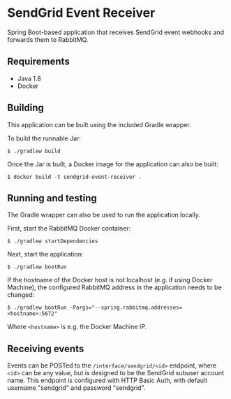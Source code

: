 # SendGrid Event Receiver

Spring Boot-based application that receives SendGrid event webhooks and forwards
them to RabbitMQ.

## Requirements

* Java 1.8
* Docker

## Building

This application can be built using the included Gradle wrapper.

To build the runnable Jar:

```
$ ./gradlew build
```

Once the Jar is built, a Docker image for the application can also be built:

```
$ docker build -t sendgrid-event-receiver .
```

## Running and testing

The Gradle wrapper can also be used to run the application locally.

First, start the RabbitMQ Docker container:

```
$ ./gradlew startDependencies
```

Next, start the application:

```
$ ./gradlew bootRun
```

If the hostname of the Docker host is not localhost (e.g. if using Docker Machine),
the configured RabbitMQ address in the application needs to be changed:

```
$ ./gradlew bootRun -Pargs="--spring.rabbitmq.addresses=<hostname>:5672"
```

Where `<hostname>` is e.g. the Docker Machine IP.

## Receiving events

Events can be POSTed to the `/interface/sendgrid/<id>` endpoint, where `<id>`
can be any value, but is designed to be the SendGrid subuser account name. This
endpoint is configured with HTTP Basic Auth, with default username "sendgrid"
and password "sendgrid".
